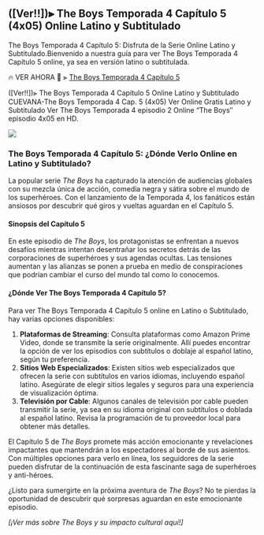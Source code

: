 ## (\[Ver!!\])⫸ The Boys Temporada 4 Capítulo 5 (4x05) Online Latino y Subtitulado

The Boys Temporada 4 Capítulo 5: Disfruta de la Serie Online Latino y Subtitulado.Bienvenido a nuestra guía para ver The Boys Temporada 4 Capítulo 5 online, ya sea en versión latino o subtitulada.  
  
🔥 VER AHORA 🔴 ⫸ [The Boys Temporada 4 Capítulo 5](https://juricth.github.io/theboys4x5mx/)

(\[Ver!!\])⫸ The Boys Temporada 4 Capítulo 5 Online Latino y Subtitulado CUEVANA-The Boys Temporada 4 Cap. 5 (4x05) Ver Online Gratis Latino y Subtitulado Ver The Boys Temporada 4 episodio 2 Online “The Boys″ episodio 4x05 en HD.

![](https://33333.cdn.cke-cs.com/kSW7V9NHUXugvhoQeFaf/images/cc19932560432b66bcb975ffdebc1db066e1b34b75411fd1.jpg)

### The Boys Temporada 4 Capítulo 5: ¿Dónde Verlo Online en Latino y Subtitulado?

La popular serie _The Boys_ ha capturado la atención de audiencias globales con su mezcla única de acción, comedia negra y sátira sobre el mundo de los superhéroes. Con el lanzamiento de la Temporada 4, los fanáticos están ansiosos por descubrir qué giros y vueltas aguardan en el Capítulo 5.

#### Sinopsis del Capítulo 5

En este episodio de _The Boys_, los protagonistas se enfrentan a nuevos desafíos mientras intentan desentrañar los secretos detrás de las corporaciones de superhéroes y sus agendas ocultas. Las tensiones aumentan y las alianzas se ponen a prueba en medio de conspiraciones que podrían cambiar el curso del mundo tal como lo conocemos.

#### ¿Dónde Ver The Boys Temporada 4 Capítulo 5?

Para ver The Boys Temporada 4 Capítulo 5 online en Latino o Subtitulado, hay varias opciones disponibles:

1.  **Plataformas de Streaming**: Consulta plataformas como Amazon Prime Video, donde se transmite la serie originalmente. Allí puedes encontrar la opción de ver los episodios con subtítulos o doblaje al español latino, según tu preferencia.
2.  **Sitios Web Especializados**: Existen sitios web especializados que ofrecen la serie con subtítulos en varios idiomas, incluyendo español latino. Asegúrate de elegir sitios legales y seguros para una experiencia de visualización óptima.
3.  **Televisión por Cable**: Algunos canales de televisión por cable pueden transmitir la serie, ya sea en su idioma original con subtítulos o doblada al español latino. Revisa la programación de tu proveedor local para obtener más detalles.

El Capítulo 5 de _The Boys_ promete más acción emocionante y revelaciones impactantes que mantendrán a los espectadores al borde de sus asientos. Con múltiples opciones para verlo en línea, los seguidores de la serie pueden disfrutar de la continuación de esta fascinante saga de superhéroes y anti-héroes.

¿Listo para sumergirte en la próxima aventura de _The Boys_? No te pierdas la oportunidad de descubrir qué sorpresas aguardan en este emocionante episodio.

_\[¡Ver más sobre The Boys y su impacto cultural aquí!\]_
